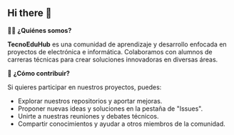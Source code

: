 ## Hi there 👋

🙋‍♂️ **¿Quiénes somos?**

**TecnoEduHub** es una comunidad de aprendizaje y desarrollo enfocada en proyectos de electrónica e informática. Colaboramos con alumnos de carreras técnicas para crear soluciones innovadoras en diversas áreas.

🌈 **¿Cómo contribuir?**

Si quieres participar en nuestros proyectos, puedes:

- Explorar nuestros repositorios y aportar mejoras.
- Proponer nuevas ideas y soluciones en la pestaña de "Issues".
- Unirte a nuestras reuniones y debates técnicos.
- Compartir conocimientos y ayudar a otros miembros de la comunidad.
